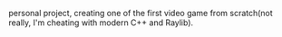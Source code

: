 personal project, creating one of the first video game from scratch(not really, I'm cheating with modern C++ and Raylib).
